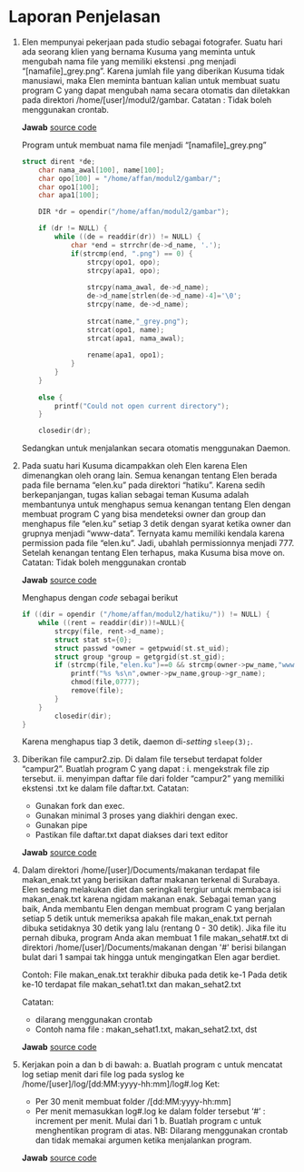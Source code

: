 # Laporan Penjelasan

1. Elen mempunyai pekerjaan pada studio sebagai fotografer. Suatu hari ada seorang klien yang bernama Kusuma yang meminta untuk mengubah nama file yang memiliki ekstensi .png menjadi “[namafile]_grey.png”. Karena jumlah file yang diberikan Kusuma tidak manusiawi, maka Elen meminta bantuan kalian untuk membuat suatu program C yang dapat mengubah nama secara otomatis dan diletakkan pada direktori /home/[user]/modul2/gambar.
Catatan : Tidak boleh menggunakan crontab.

	**Jawab** [source code](/soal1/soal1.c) 
	
	Program untuk membuat nama file menjadi “[namafile]_grey.png”
	```c
	struct dirent *de;
        char nama_awal[100], name[100];
    	char opo[100] = "/home/affan/modul2/gambar/";
    	char opo1[100];
    	char apa1[100];

    	DIR *dr = opendir("/home/affan/modul2/gambar"); 

        if (dr != NULL)	{
            while ((de = readdir(dr)) != NULL) {
                char *end = strrchr(de->d_name, '.');
                if(strcmp(end, ".png") == 0) {	
                    strcpy(opo1, opo);
                    strcpy(apa1, opo);
                     
                    strcpy(nama_awal, de->d_name);
                    de->d_name[strlen(de->d_name)-4]='\0';
                    strcpy(name, de->d_name);
                    
                    strcat(name,"_grey.png");
                    strcat(opo1, name);
                    strcat(apa1, nama_awal);
                     
                    rename(apa1, opo1);
                }
            }
        }
        
        else { 
            printf("Could not open current directory"); 
        } 

        closedir(dr);
	```
	
	Sedangkan untuk menjalankan secara otomatis menggunakan Daemon.

2. Pada suatu hari Kusuma dicampakkan oleh Elen karena Elen dimenangkan oleh orang lain. Semua kenangan tentang Elen berada pada file bernama “elen.ku” pada direktori “hatiku”. Karena sedih berkepanjangan, tugas kalian sebagai teman Kusuma adalah membantunya untuk menghapus semua kenangan tentang Elen dengan membuat program C yang bisa mendeteksi owner dan group dan menghapus file “elen.ku” setiap 3 detik dengan syarat ketika owner dan grupnya menjadi “www-data”. Ternyata kamu memiliki kendala karena permission pada file “elen.ku”. Jadi, ubahlah permissionnya menjadi 777. Setelah kenangan tentang Elen terhapus, maka Kusuma bisa move on.
Catatan: Tidak boleh menggunakan crontab

	**Jawab** [source code](/soal2/hatiku/soal2.c) 
	
	Menghapus dengan *code* sebagai berikut
	
	```c
	if ((dir = opendir ("/home/affan/modul2/hatiku/")) != NULL) {
		while ((rent = readdir(dir))!=NULL){
			strcpy(file, rent->d_name);
			struct stat st={0};
			struct passwd *owner = getpwuid(st.st_uid);
			struct group *group = getgrgid(st.st_gid);
			if (strcmp(file,"elen.ku")==0 && strcmp(owner->pw_name,"www-data")==0 && strcmp(group->gr_name,"www-data")==0){
				printf("%s %s\n",owner->pw_name,group->gr_name);
				chmod(file,0777);
				remove(file);
			}
		}
    		closedir(dir);
	}
	```
	
	Karena menghapus tiap 3 detik, daemon di-*setting* `sleep(3);`.

3. Diberikan file campur2.zip. Di dalam file tersebut terdapat folder “campur2”. 
Buatlah program C yang dapat :
	i. mengekstrak file zip tersebut.
	ii. menyimpan daftar file dari folder “campur2” yang memiliki ekstensi .txt ke dalam file daftar.txt. 
Catatan:  
	* Gunakan fork dan exec.
	* Gunakan minimal 3 proses yang diakhiri dengan exec.
	* Gunakan pipe
	* Pastikan file daftar.txt dapat diakses dari text editor
	
	**Jawab** [source code](/soal3/soal3.c) 

4. Dalam direktori /home/[user]/Documents/makanan terdapat file makan_enak.txt yang berisikan daftar makanan terkenal di Surabaya. Elen sedang melakukan diet dan seringkali tergiur untuk membaca isi makan_enak.txt karena ngidam makanan enak. Sebagai teman yang baik, Anda membantu Elen dengan membuat program C yang berjalan setiap 5 detik untuk memeriksa apakah file makan_enak.txt pernah dibuka setidaknya 30 detik yang lalu (rentang 0 - 30 detik).
Jika file itu pernah dibuka, program Anda akan membuat 1 file makan_sehat#.txt di direktori /home/[user]/Documents/makanan dengan '#' berisi bilangan bulat dari 1 sampai tak hingga untuk mengingatkan Elen agar berdiet.

	Contoh:
	File makan_enak.txt terakhir dibuka pada detik ke-1
	Pada detik ke-10 terdapat file makan_sehat1.txt dan makan_sehat2.txt

	Catatan: 
	- dilarang menggunakan crontab
	- Contoh nama file : makan_sehat1.txt, makan_sehat2.txt, dst

	**Jawab** [source code](/soal4/soal4.c) 

5. Kerjakan poin a dan b di bawah:
	a. Buatlah program c untuk mencatat log setiap menit dari file log pada syslog ke /home/[user]/log/[dd:MM:yyyy-hh:mm]/log#.log
Ket:
	* Per 30 menit membuat folder /[dd:MM:yyyy-hh:mm]
	* Per menit memasukkan log#.log ke dalam folder tersebut
	‘#’ : increment per menit. Mulai dari 1
	b. Buatlah program c untuk menghentikan program di atas.
NB: Dilarang menggunakan crontab dan tidak memakai argumen ketika menjalankan program.

	**Jawab** [source code](/soal5/soal5.c) 